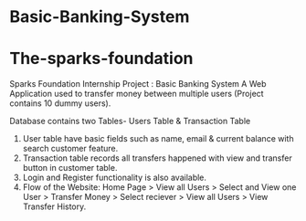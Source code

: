 # Basic-Banking-System

<h1>The-sparks-foundation</h1>
<p>Sparks Foundation Internship Project : Basic Banking System
A Web Application used to transfer money between multiple users (Project contains 10 dummy users).

Database contains two Tables- Users Table & Transaction Table
<ol>
<li>User table have basic fields such as name, email & current balance with search customer feature.</li>
<li>Transaction table records all transfers happened with view and transfer button in customer table.</li>
<li> Login and Register functionality is also available.</li>
<li>Flow of the Website: Home Page > View all Users > Select and View one User > Transfer Money > Select reciever > View all Users > View Transfer History.</li>
</ol></p>
